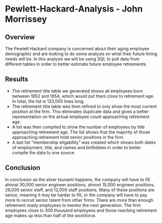 # Pewlett-Hackard-Analysis - John Morrissey 

## Overview 
The Pewlett Hackard company is concerned about their aging employee demographic and are looking to do some analysis on what their future hiring needs will be. In this analysis we will be using SQL to pull data from different tables in order to better estimate future employee retirements. 

## Results 

 - The retirement title table we generated shows all employees born between 1952 and 1954, which would put them close to retirement age. In total, the list is 133,000 lines long. 
 - The retirement title table was then refined to only show the most current position at the firm. This eliminates duplicate data and gives a better representation on the actual employee count approaching retirement age. 
 - A list was then compiled to show the number of employees by title approaching retirement age. The list shows that the majority of those approaching retirement hold senior positions in the firm. 
 - A last list "membership eligability" was created which shows both dates of employment, title, and names and birthdates in order to better compile the data to one source. 

 ## Conclusion 

 In conclusion as the silver tsunami happens, the company will have to fill almost 30,000 senior engineer positions, almost 15,000 engineer positions, 29,000 senior staff, and 12,000 staff positions. Many of these positions are senior, meaning it may be harder to fill, or the company will have to pay more to recruit senior talent from other firms. There are more than enough retirement ready employees to mentor the next generation. The firm employees close to 300 thousand employees and those reaching retirement age makes up less than half of the workforce. 